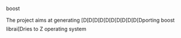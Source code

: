boost

The project aims at generating [D[D[D[D[D[D[D[D[D[D[Dporting boost librai[Dries to Z operating system
